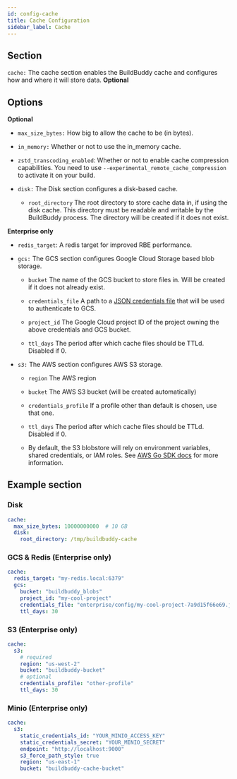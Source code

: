 ```yaml
---
id: config-cache
title: Cache Configuration
sidebar_label: Cache
---
```


## Section

`cache:` The cache section enables the BuildBuddy cache and configures how and where it will store data. **Optional**

## Options

**Optional**

- `max_size_bytes:` How big to allow the cache to be (in bytes).

- `in_memory:` Whether or not to use the in_memory cache.

- `zstd_transcoding_enabled`: Whether or not to enable cache compression capabilities. You need to use `--experimental_remote_cache_compression` to activate it on your build.

- `disk:` The Disk section configures a disk-based cache.

  - `root_directory` The root directory to store cache data in, if using the disk cache. This directory must be readable and writable by the BuildBuddy process. The directory will be created if it does not exist.

**Enterprise only**

- `redis_target`: A redis target for improved RBE performance.

- `gcs:` The GCS section configures Google Cloud Storage based blob storage.

  - `bucket` The name of the GCS bucket to store files in. Will be created if it does not already exist.

  - `credentials_file` A path to a [JSON credentials file](https://cloud.google.com/docs/authentication/getting-started) that will be used to authenticate to GCS.

  - `project_id` The Google Cloud project ID of the project owning the above credentials and GCS bucket.

  - `ttl_days` The period after which cache files should be TTLd. Disabled if 0.

- `s3:` The AWS section configures AWS S3 storage.

  - `region` The AWS region

  - `bucket` The AWS S3 bucket (will be created automatically)

  - `credentials_profile` If a profile other than default is chosen, use that one.

  - `ttl_days` The period after which cache files should be TTLd. Disabled if 0.

  - By default, the S3 blobstore will rely on environment variables, shared credentials, or IAM roles. See [AWS Go SDK docs](https://docs.aws.amazon.com/sdk-for-go/v1/developer-guide/configuring-sdk.html#specifying-credentials) for more information.

## Example section

### Disk

```yaml title="config.yaml"
cache:
  max_size_bytes: 10000000000  # 10 GB
  disk:
    root_directory: /tmp/buildbuddy-cache
```

### GCS & Redis (Enterprise only)

```yaml title="config.yaml"
cache:
  redis_target: "my-redis.local:6379"
  gcs:
    bucket: "buildbuddy_blobs"
    project_id: "my-cool-project"
    credentials_file: "enterprise/config/my-cool-project-7a9d15f66e69.json"
    ttl_days: 30
```

### S3 (Enterprise only)

```yaml title="config.yaml"
cache:
  s3:
    # required
    region: "us-west-2"
    bucket: "buildbuddy-bucket"
    # optional
    credentials_profile: "other-profile"
    ttl_days: 30
```

### Minio (Enterprise only)

```yaml title="config.yaml"
cache:
  s3:
    static_credentials_id: "YOUR_MINIO_ACCESS_KEY"
    static_credentials_secret: "YOUR_MINIO_SECRET"
    endpoint: "http://localhost:9000"
    s3_force_path_style: true
    region: "us-east-1"
    bucket: "buildbuddy-cache-bucket"
```
